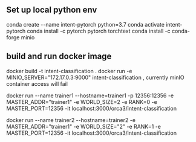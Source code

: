 ## Set up local python env
conda create --name intent-pytorch python=3.7
conda activate intent-pytorch
conda install -c pytorch pytorch torchtext
conda install -c conda-forge minio

## build and run docker image
docker build -t intent-classification .
docker run  -e MINIO_SERVER="172.17.0.3:9000" intent-classification
<TODO>, currently minIO container access will fail

docker run --name trainer1 --hostname=trainer1 -p 12356:12356 -e MASTER_ADDR="trainer1" -e WORLD_SIZE=2 -e RANK=0 -e MASTER_PORT=12356 -it localhost:3000/orca3/intent-classification

docker run --name trainer2 --hostname=trainer2  -e MASTER_ADDR="trainer1" -e WORLD_SIZE="2" -e RANK=1 -e MASTER_PORT=12356 -it localhost:3000/orca3/intent-classification
